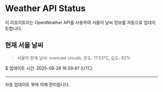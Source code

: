 
# Weather API Status

이 리포지토리는 OpenWeather API를 사용하여 서울의 날씨 정보를 자동으로 업데이트합니다.

## 현재 서울 날씨
> 서울의 현재 날씨: overcast clouds, 온도: 17.53°C, 습도: 92%

⏳ 업데이트 시간: 2025-09-28 16:59:47 (UTC)

---
자동 업데이트 봇에 의해 관리됩니다.
